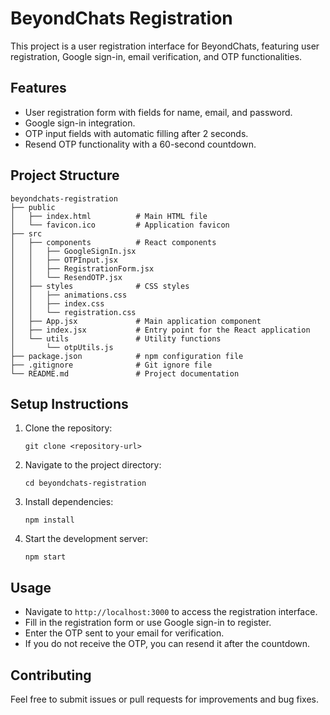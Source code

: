 # BeyondChats Registration

This project is a user registration interface for BeyondChats, featuring user registration, Google sign-in, email verification, and OTP functionalities.

## Features

- User registration form with fields for name, email, and password.
- Google sign-in integration.
- OTP input fields with automatic filling after 2 seconds.
- Resend OTP functionality with a 60-second countdown.

## Project Structure

```
beyondchats-registration
├── public
│   ├── index.html          # Main HTML file
│   └── favicon.ico         # Application favicon
├── src
│   ├── components          # React components
│   │   ├── GoogleSignIn.jsx
│   │   ├── OTPInput.jsx
│   │   ├── RegistrationForm.jsx
│   │   └── ResendOTP.jsx
│   ├── styles              # CSS styles
│   │   ├── animations.css
│   │   ├── index.css
│   │   └── registration.css
│   ├── App.jsx             # Main application component
│   ├── index.jsx           # Entry point for the React application
│   └── utils               # Utility functions
│       └── otpUtils.js
├── package.json            # npm configuration file
├── .gitignore              # Git ignore file
└── README.md               # Project documentation
```

## Setup Instructions

1. Clone the repository:
   ```
   git clone <repository-url>
   ```

2. Navigate to the project directory:
   ```
   cd beyondchats-registration
   ```

3. Install dependencies:
   ```
   npm install
   ```

4. Start the development server:
   ```
   npm start
   ```

## Usage

- Navigate to `http://localhost:3000` to access the registration interface.
- Fill in the registration form or use Google sign-in to register.
- Enter the OTP sent to your email for verification.
- If you do not receive the OTP, you can resend it after the countdown.

## Contributing

Feel free to submit issues or pull requests for improvements and bug fixes.